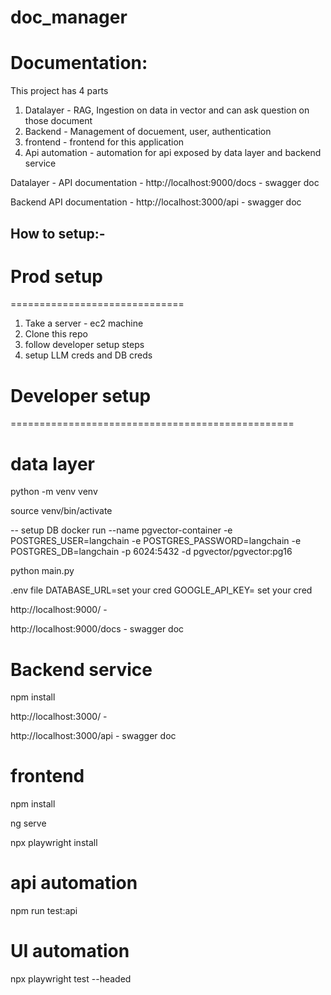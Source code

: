 # doc_manager


# Documentation:
This project has 4 parts 
 1. Datalayer - RAG, Ingestion on data in vector and can ask question on those document
 2. Backend - Management of docuement, user, authentication
 3. frontend - frontend for this application
 4. Api automation - automation for api exposed by data layer and backend service



Datalayer - 
 API documentation - http://localhost:9000/docs - swagger doc

Backend 
 API documentation - http://localhost:3000/api - swagger doc





## How to setup:- 


# Prod setup
==============================
1. Take a server - ec2 machine
2. Clone this repo
3. follow developer setup steps
4. setup LLM creds and DB creds





# Developer setup
=================================================
# data layer

python -m venv venv

source venv/bin/activate

-- setup DB
docker run --name pgvector-container -e POSTGRES_USER=langchain -e POSTGRES_PASSWORD=langchain -e POSTGRES_DB=langchain -p 6024:5432 -d pgvector/pgvector:pg16

python main.py

.env file
DATABASE_URL=set your cred
GOOGLE_API_KEY= set your cred

http://localhost:9000/ - 

http://localhost:9000/docs - swagger doc


# Backend service

npm install


http://localhost:3000/ -

http://localhost:3000/api - swagger doc


# frontend
npm install

ng serve

npx playwright install




#  api automation
npm run test:api


# UI automation
npx playwright test --headed
